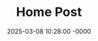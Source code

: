 ---
layout: post
title: "Home Post"
date: 2025-03-08 10:28:00 -0000
categories: CATEGORY-1 CATEGORY-2
---